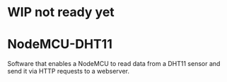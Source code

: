 # WIP not ready yet

# NodeMCU-DHT11
Software that enables a NodeMCU to read data from a DHT11 sensor and send it via HTTP requests to a webserver.
